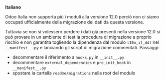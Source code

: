 **Italiano**

Odoo Italia non supporta più i moduli alla versione 12.0 perciò 
non ci siamo occupati ufficialmente della migrazione dei dati da 
questa versione.

Tuttavia se non si volessero perdere i dati già presenti nella 
versione 12.0 si può provare in un ambiente di test la procedura
di migrazione a proprio rischio e non garantita togliendo la
dipendenza dal modulo `l10n_it_ddt` nel `__manifest__.py` e
lanciando gli script di migrazione commentati.
Passaggi:
- decommentare il riferimento a `hooks.py` in `__init__.py`
- decommentare `external_dependencies` e `pre_init_hook` in `__manifest__.py`
- spostare la cartella `readme/migrations` nella root del modulo
